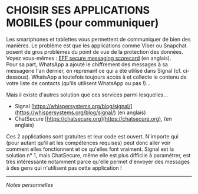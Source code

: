 # CHOISIR SES APPLICATIONS MOBILES (pour communiquer)

Les smartphones et tablettes vous permettent de communiquer de bien des manières. Le problème est que les applications comme Viber ou Snapchat posent de gros problèmes du point de vue de la protection des données.   
Voyez vous-mêmes : [EFF secure messaging scorecard](https://www.eff.org/node/82654) (en anglais).   
Pour sa part, WhatsApp a ajouté le chiffrement des messages à sa messagerie l'an dernier, en reprenant ce qui a été utilisé dans Signal (cf. ci-dessous). WhatsApp a toutefois toujours accès à et collecte le contenu de votre liste de contacts (qu'ils utilisent WhatsApp ou pas !)...

Mais il existe d'autres solution que ces services parmi lesquelles...   
* Signal [https://whispersystems.org/blog/signal/](https://whispersystems.org/blog/signal/) (en anglais)
* ChatSecure [https://chatsecure.org](https://chatsecure.org), (en anglais)

Ces 2 applications sont gratuites et leur code est ouvert. N'importe qui (pour autant qu'il ait les compétences requises) peut donc aller voir comment elles fonctionnent et ce qu'elles font vraiment. Signal est la solution n° 1, mais ChatSecure, même elle est plus difficile à paramétrer, est très intéressante notamment parce qu'elle permet d'envoyer des messages à des gens qui n'utilisent pas cette application !

---
*Notes personnelles*

